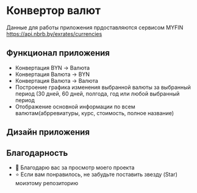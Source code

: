 # Конвертор валют
Данные для работы приложения прдоставляются сервисом MYFIN https://api.nbrb.by/exrates/currencies

## Функционал приложения 

- Конвертация BYN -> Валюта
- Конвертация Валюта -> BYN
- Конвертация Валюта -> Валюта
- Построение графика изменения выбранной валюты за выбранный период (30 дней, 60 дней, полгода, год или любой выбранный период
- Отображение основной информации по всем валютам(абрревиатуры, курс, стоимость, полное название)


## Дизайн  приложения


## Благодарность

- 🙏 Благодарю вас за просмотр моего проекта
- ⭐️ Если вам понравилось, не забудьте поставить звезду (Star) моиэтому репозиторию


